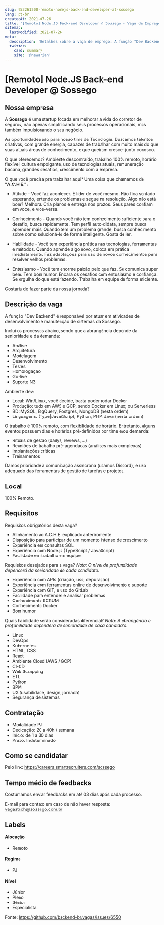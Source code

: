 ```yaml
---
slug: 953261200-remoto-nodejs-back-end-developer-at-sossego
lang: pt-br
createdAt: 2021-07-26
title: '[Remoto] Node.JS Back-end Developer @ Sossego - Vaga de Emprego'
sitemap:
  lastModified: 2021-07-26
meta:
  description: 'Detalhes sobre a vaga de emprego: A função "Dev Backend" é responsável por atuar em atividades de desenvolvimento e manutenção de sistemas da Sossego.  Inclui os processos abaixo, sendo que a abrangência depende da senioridade e da demanda: - Análise - Arquitetura - Modelagem - Desenvolvimento - Testes - Homologação - Go-live - Suporte N3 Ambiente dev: - Local: Win/Linux, você decide, basta poder rodar Docker - Produção: tudo em AWS e GCP, sendo Docker em Linux; ou Serverless - BD: MySQL, BigQuery, Postgres, MongoDB (nesta ordem) - Linguagens: (Type|Java)Script, Python, PHP, Java (nesta ordem)   O trabalho é 100% remoto, com flexibilidade de horário. Entretanto, alguns eventos possuem dias e horários pré-definidos por time e/ou demanda: - Rituais de gestão (dailys, reviews, ...) - Reuniões de trabalho pré-agendadas (análises mais complexas) - Implantações críticas - Treinamentos Damos prioridade à comunicação assíncrona (usamos Discord), e uso adequado das ferramentas de gestão de tarefas e projetos.'
  twitter:
    card: summary
    site: '@nawarian'
---
```


# [Remoto] Node.JS Back-end Developer @ Sossego


## Nossa empresa

A **Sossego** é uma startup focada em melhorar a vida do corretor de seguros, não apenas simplificando seus processos operacionais, mas também impulsionando o seu negócio.

As oportunidades são para nosso time de Tecnologia. Buscamos talentos criativos, com grande energia, capazes de trabalhar com muito mais do que suas atuais áreas de conhecimento, e que queiram crescer junto conosco.

O que oferecemos? Ambiente descontraído, trabalho 100% remoto, horário flexível, cultura empolgante, uso de tecnologias atuais, remuneração bacana, grandes desafios, crescimento com a empresa.

O que você precisa pra trabalhar aqui? Uma coisa que chamamos de **"A.C.H.E."**:

- Atitude - Você faz acontecer. É líder de você mesmo. Não fica sentado esperando, entende os problemas e segue na resolução. Algo não está bom? Melhora. Cria planos e entrega nos prazos. Seus pares confiam em você, e vice-versa.  

- Conhecimento - Quando você não tem conhecimento suficiente para o desafio, busca rapidamente. Tem perfil auto-didata, sempre busca aprender mais. Quando tem um problema grande, busca conhecimento sobre como solucioná-lo de forma inteligente. Gosta de ler.

- Habilidade - Você tem experiência prática nas tecnologias, ferramentas e métodos. Quando aprende algo novo, coloca em prática imediatamente. Faz adaptações para uso de novos conhecimentos para resolver velhos problemas.

- Entusiasmo - Você tem enorme paixão pelo que faz. Se comunica super bem. Tem bom humor. Encara os desafios com entusiasmo e confiança. Se orgulha do que está fazendo. Trabalha em equipe de forma eficiente.

Gostaria de fazer parte da nossa jornada?

## Descrição da vaga

A função "Dev Backend" é responsável por atuar em atividades de desenvolvimento e manutenção de sistemas da Sossego. 

Inclui os processos abaixo, sendo que a abrangência depende da senioridade e da demanda:

- Análise
- Arquitetura
- Modelagem
- Desenvolvimento
- Testes
- Homologação
- Go-live
- Suporte N3

Ambiente dev:

- Local: Win/Linux, você decide, basta poder rodar Docker
- Produção: tudo em AWS e GCP, sendo Docker em Linux; ou Serverless
- BD: MySQL, BigQuery, Postgres, MongoDB (nesta ordem)
- Linguagens: (Type|Java)Script, Python, PHP, Java (nesta ordem)  
 
O trabalho é 100% remoto, com flexibilidade de horário. Entretanto, alguns eventos possuem dias e horários pré-definidos por time e/ou demanda:

- Rituais de gestão (dailys, reviews, ...)
- Reuniões de trabalho pré-agendadas (análises mais complexas)
- Implantações críticas
- Treinamentos

Damos prioridade à comunicação assíncrona (usamos Discord), e uso adequado das ferramentas de gestão de tarefas e projetos.

## Local

100% Remoto.

## Requisitos

Requisitos obrigatórios desta vaga?

- Alinhamento ao A.C.H.E. explicado anteriromente
- Disposição para participar de um momento intenso de crescimento
- Experiência em consultas SQL 
- Experiência com Node.js (TypeScript / JavaScript)
- Facilidade em trabalho em equipe 

Requisitos desejados para a vaga?
_Nota: O nível de profundidade dependerá da senioridade de cada candidato._

- Experiência com APIs (criação, uso, depuração)
- Experiência com ferramentas online de desenvolvimento e suporte
- Experiência com GIT, e uso do GitLab
- Facilidade para entender e analisar problemas 
- Conhecimento SCRUM
- Conhecimento Docker
- Bom humor

Quais habilidade serão consideradas diferencial?
_Nota: A abrangência e profundidade dependerá da senioridade de cada candidato._

- Linux
- DevOps
- Kubernetes
- HTML, CSS
- React
- Ambiente Cloud (AWS / GCP)
- CI-CD
- Web Scrapping
- ETL
- Python
- BPM
- UX (usabilidade, design, jornada)
- Segurança de sistemas


## Contratação

- Modalidade PJ
- Dedicação: 20 a 40h / semana
- Início: de 1 a 30 dias
- Prazo: Indeterminado


## Como se candidatar

Pelo link: https://careers.smartrecruiters.com/sossego

## Tempo médio de feedbacks

Costumamos enviar feedbacks em até 03 dias após cada processo.

E-mail para contato em caso de não haver resposta: vagastech@sossego.com.br

## Labels
<!-- retire os labels que não fazem sentido à vaga -->

#### Alocação
- Remoto

#### Regime
- PJ

#### Nível
- Júnior
- Pleno
- Sênior
- Especialista


Fonte: https://github.com/backend-br/vagas/issues/6550